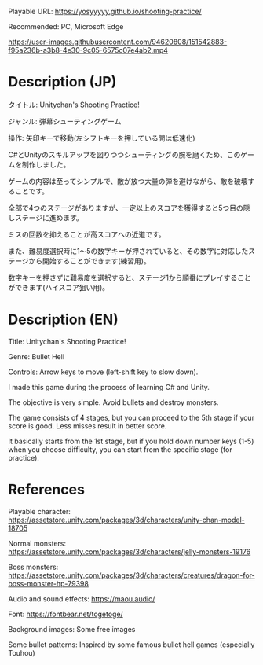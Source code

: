 Playable URL: https://yosyyyyy.github.io/shooting-practice/

Recommended: PC, Microsoft Edge

https://user-images.githubusercontent.com/94620808/151542883-f95a236b-a3b8-4e30-9c05-6575c07e4ab2.mp4

# Description (JP)
タイトル: Unitychan's Shooting Practice!

ジャンル: 弾幕シューティングゲーム

操作: 矢印キーで移動(左シフトキーを押している間は低速化)

C#とUnityのスキルアップを図りつつシューティングの腕を磨くため、このゲームを制作しました。

ゲームの内容は至ってシンプルで、敵が放つ大量の弾を避けながら、敵を破壊することです。

全部で4つのステージがありますが、一定以上のスコアを獲得すると5つ目の隠しステージに進めます。

ミスの回数を抑えることが高スコアへの近道です。

また、難易度選択時に1～5の数字キーが押されていると、その数字に対応したステージから開始することができます(練習用)。

数字キーを押さずに難易度を選択すると、ステージ1から順番にプレイすることができます(ハイスコア狙い用)。

# Description (EN)
Title: Unitychan's Shooting Practice!

Genre: Bullet Hell

Controls: Arrow keys to move (left-shift key to slow down).

I made this game during the process of learning C# and Unity.

The objective is very simple. Avoid bullets and destroy monsters.

The game consists of 4 stages, but you can proceed to the 5th stage if your score is good. Less misses result in better score.

It basically starts from the 1st stage, but if you hold down number keys (1-5) when you choose difficulty, you can start from the specific stage (for practice).

# References
Playable character: https://assetstore.unity.com/packages/3d/characters/unity-chan-model-18705

Normal monsters: https://assetstore.unity.com/packages/3d/characters/jelly-monsters-19176

Boss monsters: https://assetstore.unity.com/packages/3d/characters/creatures/dragon-for-boss-monster-hp-79398

Audio and sound effects: https://maou.audio/

Font: https://fontbear.net/togetoge/

Background images: Some free images

Some bullet patterns: Inspired by some famous bullet hell games (especially Touhou)
